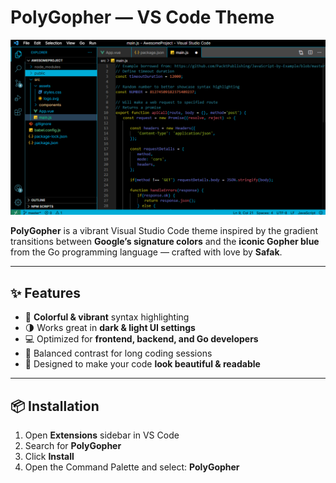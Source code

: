# PolyGopher — VS Code Theme

![PolyGopher Preview](./theme.png)

**PolyGopher** is a vibrant Visual Studio Code theme inspired by the gradient transitions between **Google’s signature colors** and the **iconic Gopher blue** from the Go programming language — crafted with love by **Safak**.  

---

## ✨ Features

- 🎨 **Colorful & vibrant** syntax highlighting  
- 🌗 Works great in **dark & light UI settings**  
- 💻 Optimized for **frontend, backend, and Go developers**  
- 🧩 Balanced contrast for long coding sessions  
- 🚀 Designed to make your code **look beautiful & readable**  

---

## 📦 Installation

1. Open **Extensions** sidebar in VS Code  
2. Search for **PolyGopher**  
3. Click **Install**  
4. Open the Command Palette and select: **PolyGopher** 